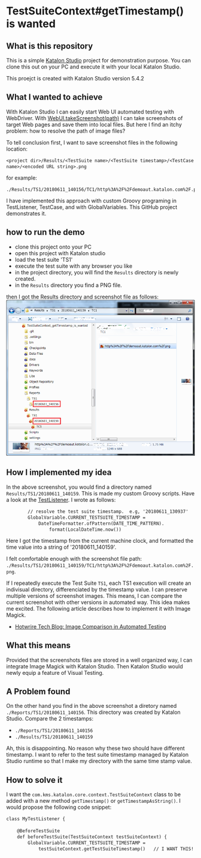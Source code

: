 TestSuiteContext#getTimestamp() is wanted
=========================================

## What is this repository

This is a simple [Katalon Studio](https://www.katalon.com/) project for demonstration purpose.
You can clone this out on your PC and execute it with your local Katalon Studio.

This proejct is created with Katalon Studio version 5.4.2




## What I wanted to achieve

With Katalon Studio I can easily start Web UI automated testing with WebDriver. With [WebUI.takeScreenshot(path)](https://docs.katalon.com/display/KD/%5BWebUI%5D+Take+Screenshot) I can take screenshots of target Web pages and save them into local files. But here I find an itchy problem: how to resolve the path of image files?

To tell conclusion first, I want to save screenshot files in the following location:

```
<project dir>/Results/<TestSuite name>/<TestSuite timestamp>/<TestCase name>/<encoded URL string>.png
```

for example:

```
./Results/TS1/20180611_140156/TC1/http%3A%2F%2Fdemoaut.katalon.com%2F.png
```

I have implemented this approach with custom Groovy programing in TestListener, TestCase, and with GlobalVariables. This GitHub project demonstrates it.

## how to run the demo

- clone this project onto your PC
- open this project with Katalon studio
- load the test suite 'TS1'
- execute the test suite with any browser you like
- in the project directory, you will find the `Results` directory is newly created.
- in the `Results` directory you find a PNG file.

then I got the Results directory and screenshot file as follows:
![Results directory and screenshot files](https://github.com/kazurayam/TestSuiteContext_getTimestamp_is_wanted/blob/master/docs/screenshot_saved_in_the_Results_dir.png "Results")

## How I implemented my idea

In the above screenshot, you would find a directory named `Results/TS1/20180611_140159`. This is made my custom Groovy scripts. Have a look at the  [TestListener](https://github.com/kazurayam/TestSuiteContext_getTimestamp_is_wanted/blob/master/Test%20Listeners/MyTestListener.groovy). I wrote as follows:
```
        // resolve the test suite timestamp.  e.g, '20180611_130937'
		GlobalVariable.CURRENT_TESTSUITE_TIMESTAMP =
			DateTimeFormatter.ofPattern(DATE_TIME_PATTERN).
                format(LocalDateTime.now())
```
Here I got the timestamp from the current machine clock, and formatted the time value into a string of '20180611_140159'.

I felt comfortable enough with the screenshot file path: `./Results/TS1/20180611_140159/TC1/http%3A%2F%2Fdemoaut.katalon.com%2F.png`.

If I repeatedly execute the Test Suite `TS1`, each TS1 execution will create an indivisual directory, differenciated by the timestamp value. I can preserve multiple versions of screenshot images. This means, I can compare the current screenshot with other versions in automated way. This idea makes me excited. The following article describes how to implement it with Image Magick.

 -  [Hotwrire Tech Blog: Image Comparison in Automated Testing ](http://techblog.hotwire.com/2016/05/19/image-comparison-in-automated-testing/)

## What this means

Provided that the screenshots files are stored in a well organized way, I can integrate Image Magick with Katalon Studio. Then Katalon Studio would newly equip a feature of Visual Testing.

## A Problem found

On the other hand you find in the above screenshot a diretory named `./Reports/TS1/20180611_140156`. This directory was created by Katalon Studio. Compare the 2 timestamps:

- `./Reports/TS1/20180611_140156`
- `./Results/TS1/20180611_140159`

Ah, this is disappointing. No reason why these two should have different timestamp. I want to refer to the test suite timestamp managed by Katalon Studio runtime so that I make my directory with the same time stamp value.

## How to solve it

I want the `com.kms.katalon.core.context.TestSuiteContext` class to be added with a new method `getTimestamp()` or `getTimestampAsString()`. I would propose the following code snippet:

```
class MyTestListener {

	@BeforeTestSuite
	def beforeTestSuite(TestSuiteContext testSuiteContext) {
        GlobalVariable.CURRENT_TESTSUITE_TIMESTAMP =
            testSuiteContext.getTestSuiteTimestamp()   // I WANT THIS!
```
